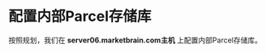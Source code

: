 配置内部Parcel存储库
================================================================================
按照规划，我们在 **server06.marketbrain.com主机** 上配置内部Parcel存储库。
